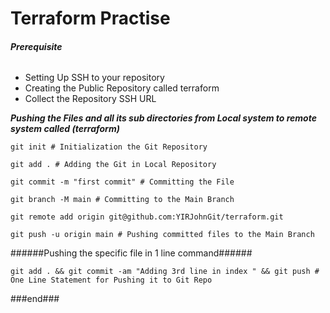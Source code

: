 # Terraform Practise

###### ***Prerequisite***
- Setting Up SSH to your repository
- Creating the Public Repository called terraform
- Collect the Repository SSH URL

***Pushing the Files and all its sub directories from Local system to remote system called (terraform)***
```
git init # Initialization the Git Repository
```
```
git add . # Adding the Git in Local Repository
```
```
git commit -m "first commit" # Committing the File
```
```
git branch -M main # Committing to the Main Branch
```
```
git remote add origin git@github.com:YIRJohnGit/terraform.git
```
```
git push -u origin main # Pushing committed files to the Main Branch
```

######Pushing the specific file in 1 line command######

```
git add . && git commit -am "Adding 3rd line in index " && git push # One Line Statement for Pushing it to Git Repo
```

###end###
